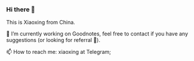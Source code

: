 ### Hi there 👋

This is Xiaoxing from China. 

🔭 I’m currently working on Goodnotes, feel free to contact if you have any suggestions (or looking for referral 🌱).

📫 How to reach me: xiaoxing at Telegram;

<!--
**Yexiaoxing/yexiaoxing** is a ✨ _special_ ✨ repository because its `README.md` (this file) appears on your GitHub profile.

Here are some ideas to get you started:

- 🔭 I’m currently working on ...
- 🌱 I’m currently learning ...
- 👯 I’m looking to collaborate on ...
- 🤔 I’m looking for help with ...
- 💬 Ask me about ...
- 📫 How to reach me: ...
- 😄 Pronouns: ...
- ⚡ Fun fact: ...
-->
